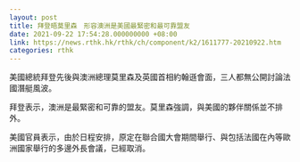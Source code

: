```yaml
---
layout: post
title: 拜登晤莫里森　形容澳洲是美國最緊密和最可靠盟友
date: 2021-09-22 17:54:28.000000000 +08:00
link: https://news.rthk.hk/rthk/ch/component/k2/1611777-20210922.htm
categories: rthk
---
```


美國總統拜登先後與澳洲總理莫里森及英國首相約翰遜會面，三人都無公開討論法國潛艇風波。

拜登表示，澳洲是最緊密和可靠的盟友。莫里森強調，與美國的夥伴關係並不排外。

美國官員表示，由於日程安排，原定在聯合國大會期間舉行、與包括法國在內等歐洲國家舉行的多邊外長會議，已經取消。
